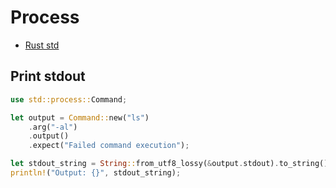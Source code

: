 # Process

- [Rust std](https://doc.rust-lang.org/stable/std/process/index.html)<br>

## Print stdout

```rs
use std::process::Command;

let output = Command::new("ls")
    .arg("-al")
    .output()
    .expect("Failed command execution");

let stdout_string = String::from_utf8_lossy(&output.stdout).to_string();
println!("Output: {}", stdout_string);
```
